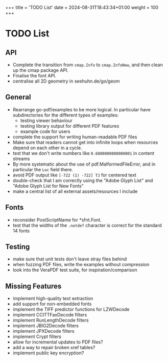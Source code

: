 +++
title = 'TODO List'
date = 2024-08-31T18:43:34+01:00
weight = 100
+++

# TODO List

## API

- Complete the transition from `cmap.Info` to `cmap.InfoNew`,
  and then clean up the cmap package API.
- Finalise the font API.
- centralise all 2D geometry in seehuhn.de/go/geom

## General

- Rearrange go-pdf/examples to be more logical.
  In particular have subdirectories for the different types of examples:
  - testing viewer behaviour
  - testing library output for different PDF features
  - example code for users
- complete the support for writing human-readable PDF files
- Make sure that readers cannot get into infinite loops when resources
  depend on each other in a cycle.
- test that we don't write numbers like `0.6000000000000001` in content streams
- By more systematic about the use of pdf.MalformedFileError, and in
  particular the `Loc` field there.
- avoid PDF output like `[-722 (1) -722] TJ` for centered text
- double-check that I am correctly using the "Adobe Glyph List" and "Adobe
  Glyph List for New Fonts"
- make a central list of all external assets/resources I include

## Fonts

- reconsider PostScriptName for *sfnt.Font.
- test that the widths of the `.notdef` character is correct for the
  standard 14 fonts

## Testing

- make sure that unit tests don't leave stray files behind
- when fuzzing PDF files, write the examples without compression
- look into the VeraPDF test suite, for inspiration/comparison

## Missing Features

- implement high-quality text extraction
- add support for non-embedded fonts
- implement the TIFF predictor functions for LZWDecode
- implement CCITTFaxDecode filters
- implement RunLengthDecode filters
- implement JBIG2Decode filters
- implement JPXDecode filters
- implement Crypt filters
- allow for incremental updates to PDF files?
- add a way to repair broken xref tables?
- implement public key encryption?
